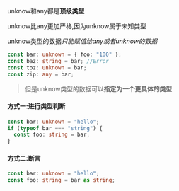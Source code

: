 unknow和any都是**顶级类型**

unknow比any更加严格,因为unknow属于未知类型

unknow类型的数据*只能赋值给any或者unknow的数据*

```typescript
const bar: unknown = { foo: "100" };
const baz: string = bar; //Error
const toz: unknown = bar;
const zip: any = bar;
```

> 但是unknow类型的数据可以**指定为一个更具体的类型**

#### 方式一:进行类型判断

```typescript
const bar: unknown = "hello";
if (typeof bar === "string") {
  const foo: string = bar;
}
```

#### 方式二:断言

```typescript
const bar: unknown = "hello";
const foo: string = bar as string;
```





